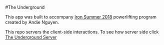 #The Underground

This app was built to accompany [Iron Summer 2018](http://www.andienguyen.com/p/iron-summer-2018-program.html) powerlifting program created by Andie Nguyen.

This repo servers the client-side interactions. To see how server side click [The Underground Server](https://github.com/tammyztian/the_underground_server)